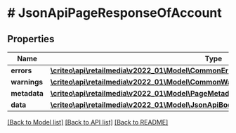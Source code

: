 # # JsonApiPageResponseOfAccount

## Properties

Name | Type | Description | Notes
------------ | ------------- | ------------- | -------------
**errors** | [**\criteo\api\retailmedia\v2022_01\Model\CommonError[]**](CommonError.md) |  | [optional]
**warnings** | [**\criteo\api\retailmedia\v2022_01\Model\CommonWarning[]**](CommonWarning.md) |  | [optional]
**metadata** | [**\criteo\api\retailmedia\v2022_01\Model\PageMetadata**](PageMetadata.md) |  | [optional]
**data** | [**\criteo\api\retailmedia\v2022_01\Model\JsonApiBodyWithIdOfInt64AndAccountAndAccount[]**](JsonApiBodyWithIdOfInt64AndAccountAndAccount.md) |  |

[[Back to Model list]](../../README.md#models) [[Back to API list]](../../README.md#endpoints) [[Back to README]](../../README.md)
